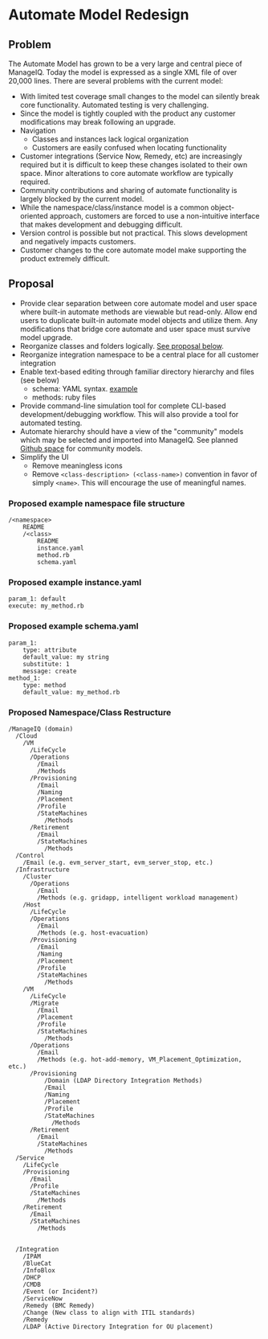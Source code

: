 # Automate Model Redesign

## Problem
The Automate Model has grown to be a very large and central piece of ManageIQ. Today the model is expressed as a single XML file of over 20,000 lines. There are several problems with the current model:
 * With limited test coverage small changes to the model can silently break core functionality. Automated testing is very challenging.
 * Since the model is tightly coupled with the product any customer modifications may break following an upgrade.
 * Navigation
   * Classes and instances lack logical organization
   * Customers are easily confused when locating functionality
 * Customer integrations (Service Now, Remedy, etc) are increasingly required but it is difficult to keep these changes isolated to their own space. Minor alterations to core automate workflow are typically required.
 * Community contributions and sharing of automate functionality is largely blocked by the current model.
 * While the namespace/class/instance model is a common object-oriented approach, customers are forced to use a non-intuitive interface that makes development and debugging difficult.
 * Version control is possible but not practical. This slows development and negatively impacts customers.
 * Customer changes to the core automate model make supporting the product extremely difficult.

## Proposal
 * Provide clear separation between core automate model and user space where built-in automate methods are viewable but read-only. Allow end users to duplicate built-in automate model objects and utilize them. Any modifications that bridge core automate and user space must survive model upgrade.
 * Reorganize classes and folders logically. [See proposal below](Automate-Model-Redesign#proposed-namespaceclass-restructure).
 * Reorganize integration namespace to be a central place for all customer integration
 * Enable text-based editing through familiar directory hierarchy and files (see below)
   * schema: YAML syntax. [example](Automate-Model-Redesign#proposed-example-schemayaml)
   * methods: ruby files
 * Provide command-line simulation tool for complete CLI-based development/debugging workflow. This will also provide a tool for automated testing.
 * Automate hierarchy should have a view of the "community" models which may be selected and imported into ManageIQ. See planned [Github space](https://github.com/RedHatIntegrate/CloudForms-Management-Engine) for community models.
 * Simplify the UI
   * Remove meaningless icons
   * Remove `<class-description> (<class-name>)` convention in favor of simply `<name>`. This will encourage the use of meaningful names.

### Proposed example namespace file structure

    /<namespace>
        README
        /<class>
            README
            instance.yaml
            method.rb
            schema.yaml


### Proposed example instance.yaml

    param_1: default
    execute: my_method.rb


### Proposed example schema.yaml

    param_1:
        type: attribute
        default_value: my string
        substitute: 1
        message: create
    method_1:
        type: method
        default_value: my_method.rb

### Proposed Namespace/Class Restructure


    /ManageIQ (domain)
      /Cloud
        /VM
          /LifeCycle
          /Operations
            /Email
            /Methods 
          /Provisioning
            /Email
            /Naming
            /Placement
            /Profile
            /StateMachines
              /Methods
          /Retirement
            /Email
            /StateMachines
              /Methods
      /Control
        /Email (e.g. evm_server_start, evm_server_stop, etc.)
      /Infrastructure
        /Cluster
          /Operations
            /Email
            /Methods (e.g. gridapp, intelligent workload management)
        /Host
          /LifeCycle
          /Operations
            /Email
            /Methods (e.g. host-evacuation)
          /Provisioning
            /Email
            /Naming
            /Placement
            /Profile
            /StateMachines
              /Methods
        /VM
          /LifeCycle
          /Migrate
            /Email
            /Placement
            /Profile
            /StateMachines
              /Methods
          /Operations
            /Email
            /Methods (e.g. hot-add-memory, VM_Placement_Optimization, etc.)
          /Provisioning
              /Domain (LDAP Directory Integration Methods)
              /Email
              /Naming
              /Placement
              /Profile
              /StateMachines
                /Methods
          /Retirement
            /Email
            /StateMachines
              /Methods
      /Service
        /LifeCycle
        /Provisioning
          /Email
          /Profile
          /StateMachines
            /Methods
        /Retirement
          /Email
          /StateMachines
            /Methods


      /Integration
        /IPAM
        /BlueCat
        /InfoBlox
        /DHCP
        /CMDB
        /Event (or Incident?)
        /ServiceNow
        /Remedy (BMC Remedy)
        /Change (New class to align with ITIL standards)
        /Remedy
        /LDAP (Active Directory Integration for OU placement)